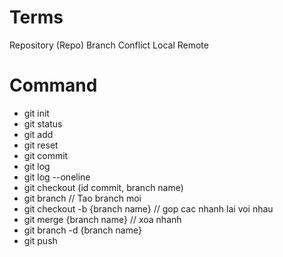# Terms

Repository (Repo)
Branch
Conflict
Local
Remote 

# Command
- git init
- git status
- git add
- git reset
- git commit
- git log
- git log --oneline
- git checkout (id commit, branch name)
- git branch 
// Tao branch moi
- git checkout -b {branch name}
// gop cac nhanh lai voi nhau
- git merge {branch name}
// xoa nhanh
- git branch -d {branch name}
- git push
